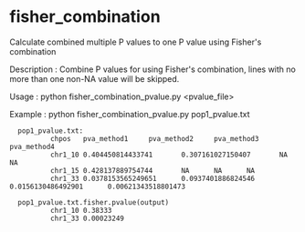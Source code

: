 # fisher_combination
Calculate combined multiple P values to one P value using Fisher's combination

Description  : Combine P values for using Fisher's combination, lines with no more than one non-NA value will be skipped.

Usage        : python fisher_combination_pvalue.py <pvalue_file>

Example      : python fisher_combination_pvalue.py pop1_pvalue.txt

      pop1_pvalue.txt:
              chpos   pva_method1     pva_method2     pva_method3     pva_method4
              chr1_10 0.404450814433741       0.307161027150407       NA      NA
              chr1_15 0.428137889754744       NA      NA      NA
              chr1_33 0.0378153565249651      0.0937401886824546      0.0156130486492901      0.00621343518801473

      pop1_pvalue.txt.fisher.pvalue(output)
              chr1_10 0.38333
              chr1_33 0.00023249
